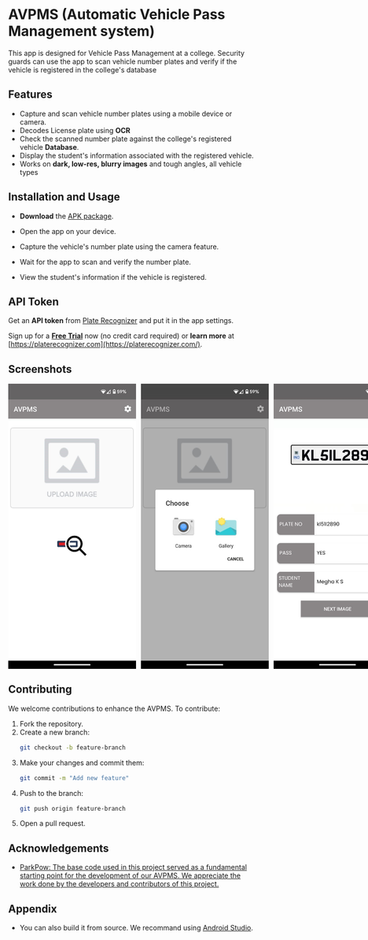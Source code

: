
# AVPMS (Automatic Vehicle Pass Management system)

This app is designed for Vehicle Pass Management at a college. Security guards can use the app to scan vehicle number plates and verify if the vehicle is registered in the college's database


## Features
- Capture and scan vehicle number plates using a mobile device or camera.
- Decodes License plate using **OCR**
- Check the scanned number plate against the college's registered vehicle **Database**.
- Display the student's information associated with the registered vehicle.
- Works on **dark, low-res, blurry images** and tough angles, all vehicle types

## Installation and Usage

- **Download** the [APK package](https://github.com/Meghhaah/AVPMS/releases/tag/v1.0).

- Open the app on your device.
- Capture the vehicle's number plate using the camera feature.
- Wait for the app to scan and verify the number plate.
- View the student's information if the vehicle is registered.

## API Token

Get an **API token** from [Plate Recognizer](https://platerecognizer.com/) and put it in the app settings.

Sign up for a [**Free Trial**](https://app.platerecognizer.com/accounts/signup/?utm_source=github&amp;utm_medium=website) now (no credit card required) or **learn more** at [https://platerecognizer.com](https://platerecognizer.com/).

## Screenshots
<div style="display: flex; justify-content: space-between;">
  <img src="assets/Screenshot1.jpg" width="260" alt="1" style="margin-right: 10px;"/>
  <img src="assets/Screenshot2.jpg" width="260" alt="2" style="margin-right: 10px;"/>
  <img src="assets/Screenshot3.jpg" width="260" alt="3"/>
</div>

## Contributing
We welcome contributions to enhance the AVPMS. To contribute:
1. Fork the repository.
2. Create a new branch:
    ```bash
    git checkout -b feature-branch
    ```
3. Make your changes and commit them:
    ```bash
    git commit -m "Add new feature"
    ```
4. Push to the branch:
    ```bash
    git push origin feature-branch
    ```
5. Open a pull request.

## Acknowledgements

 - [ParkPow: The base code used in this project served as a fundamental starting point for the development of our AVPMS. We appreciate the work done by the developers and contributors of this project.](https://github.com/parkpow/alpr-anpr-android)

## Appendix
- You can also build it from source. We recommand using [Android Studio](https://developer.android.com/studio).
